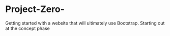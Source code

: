 # Project-Zero-
Getting started with a website that will ultimately use Bootstrap. Starting out at the concept phase 
